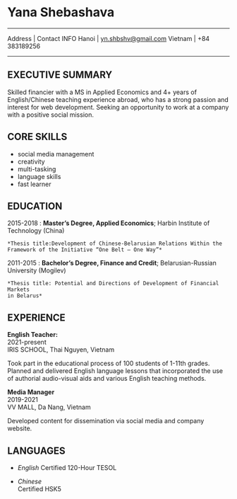 Yana Shebashava
============

-------------------        ----------------------------
Address            |                       Contact INFO
Hanoi              |                yn.shbshv@gmail.com
Vietnam            |                      +84 383189256
-------------------        ----------------------------

EXECUTIVE SUMMARY
---------
Skilled financier with a MS in Applied Economics and 4+ years of English/Chinese teaching experience abroad, who has a strong passion and interest for web development. Seeking an opportunity to work at a company with a positive social mission.

CORE SKILLS
---------
* social media management
* creativity
* multi-tasking
* language skills
* fast learner

EDUCATION
---------

2015-2018
:   **Master’s Degree, Applied Economics**; Harbin Institute of Technology (China)

    *Thesis title:Development of Chinese-Belarusian Relations Within the
    Framework of the Initiative “One Belt — One Way”*

2011-2015
:   **Bachelor’s Degree, Finance and Credit**; Belarusian-Russian University (Mogilev)

    *Thesis title: Potential and Directions of Development of Financial Markets
    in Belarus*

EXPERIENCE
----------

**English Teacher:**  
2021-present    
IRIS SCHOOL, Thai Nguyen, Vietnam

Took part in the educational process of 100 students of 1-11th grades. Planned and delivered English language lessons that incorporated the use of authorial audio-visual aids and various English teaching methods.  

**Media Manager**    
2019-2021  
VV MALL, Da Nang, Vietnam    

Developed content for dissemination via social media and company website.

LANGUAGES
--------------------
* *English*
Certified 120-Hour TESOL  

* *Chinese*  
Certified HSK5 

